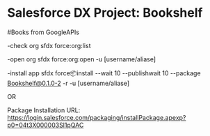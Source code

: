 # Salesforce DX Project: Bookshelf
#Books from GoogleAPIs

-check org
sfdx force:org:list

-open org
sfdx force:org:open -u [username/aliase]

-install app
sfdx force:package:install --wait 10 --publishwait 10 --package Bookshelf@0.1.0-2 -r -u [username/aliase] 

OR

Package Installation URL: https://login.salesforce.com/packaging/installPackage.apexp?p0=04t3X000003Sl1pQAC
